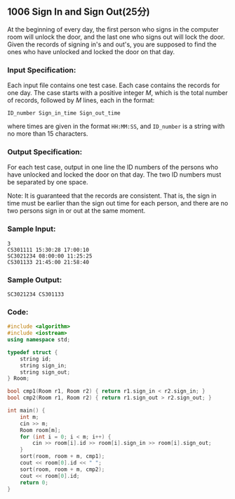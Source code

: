 ## **1006** **Sign In and Sign Out**(25分)

At the beginning of every day, the first person who signs in the computer room will unlock the door, and the last one who signs out will lock the door. Given the records of signing in's and out's, you are supposed to find the ones who have unlocked and locked the door on that day.

### Input Specification:

Each input file contains one test case. Each case contains the records for one day. The case starts with a positive integer *M*, which is the total number of records, followed by *M* lines, each in the format:

```
ID_number Sign_in_time Sign_out_time
```

where times are given in the format `HH:MM:SS`, and `ID_number` is a string with no more than 15 characters.

### Output Specification:

For each test case, output in one line the ID numbers of the persons who have unlocked and locked the door on that day. The two ID numbers must be separated by one space.

Note: It is guaranteed that the records are consistent. That is, the sign in time must be earlier than the sign out time for each person, and there are no two persons sign in or out at the same moment.

### Sample Input:

```in
3
CS301111 15:30:28 17:00:10
SC3021234 08:00:00 11:25:25
CS301133 21:45:00 21:58:40
```

### Sample Output:

```out
SC3021234 CS301133
```

### Code:

```c++
#include <algorithm>
#include <iostream>
using namespace std;

typedef struct {
    string id;
    string sign_in;
    string sign_out;
} Room;

bool cmp1(Room r1, Room r2) { return r1.sign_in < r2.sign_in; }
bool cmp2(Room r1, Room r2) { return r1.sign_out > r2.sign_out; }

int main() {
    int m;
    cin >> m;
    Room room[m];
    for (int i = 0; i < m; i++) {
        cin >> room[i].id >> room[i].sign_in >> room[i].sign_out;
    }
    sort(room, room + m, cmp1);
    cout << room[0].id << " ";
    sort(room, room + m, cmp2);
    cout << room[0].id;
    return 0;
}
```

